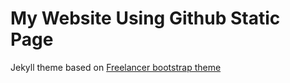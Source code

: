 My Website Using Github Static Page
=========================

Jekyll theme based on [Freelancer bootstrap theme ](http://startbootstrap.com/templates/freelancer/)

